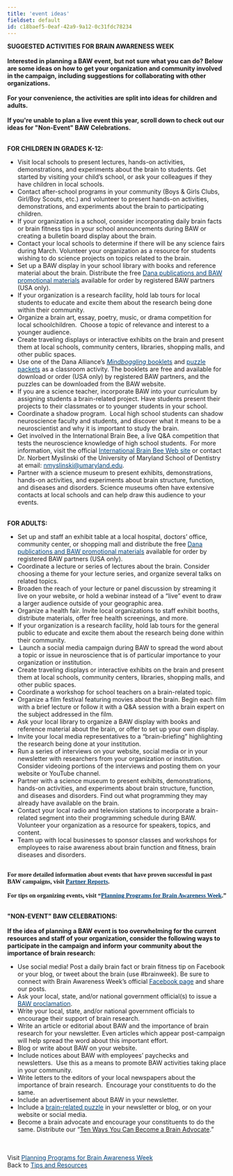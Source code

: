 ```yaml
---
title: 'event ideas'
fieldset: default
id: c18baef5-0eaf-42a9-9a12-0c31fdc78234
---
```

<div class="grid_9"> <div id="ctl00_ContentPlaceHolder1_cntMainContent"> <p><strong>SUGGESTED ACTIVITIES FOR BRAIN AWARENESS WEEK<br>&nbsp;<br>Interested in planning a BAW event, but not sure what you can do? Below are some ideas on how to get your organization and community involved in the campaign, including suggestions for collaborating with other organizations.<br><br> For your convenience, the activities are split into ideas for children and adults.<br><br>If you're unable to plan a live event this year, scroll down to check out our ideas for "Non-Event" BAW Celebrations.&nbsp;<br>&nbsp;<br></strong></p> <strong></strong><p><strong>FOR CHILDREN IN GRADES K-12:</strong></p> <ul> <li>Visit local schools to present lectures, hands-on activities, demonstrations, and experiments about the brain to students. Get started by visiting your child’s school, or ask your colleagues if they have children in local schools. </li> <li>Contact after-school programs in your community (Boys &amp; Girls Clubs, Girl/Boy Scouts, etc.) and volunteer to present hands-on activities, demonstrations, and experiments about the brain to participating children. </li> <li>If your organization is a school, consider incorporating daily brain facts or brain fitness tips in your school announcements during BAW or creating a bulletin board display about the brain.</li> <li>Contact your local schools to determine if there will be any science fairs during March.&nbsp;Volunteer your organization as a resource for students wishing to do science projects on topics related to the brain. </li> <li>Set up a BAW display in your school library with books and reference material about the brain. Distribute the free <a href="http://www.dana.org/BAW/Publications/"><font color="#00437c">Dana publications and BAW promotional materials</font></a> available for order by registered BAW partners (USA only). </li> <li>If your organization is a research facility, hold lab tours for local students to educate and excite them about the research being done within their community. </li> <li>Organize a brain art, essay, poetry, music, or drama competition for local schoolchildren.&nbsp; Choose a topic of relevance and interest to a younger audience. </li> <li>Create traveling displays or interactive exhibits on the brain and present them at local schools, community centers, libraries, shopping malls, and other public spaces.</li> <li>Use one of the Dana Alliance’s <a href="http://www.dana.org/BAW/Publications/"><em><font color="#00437c">Mindboggling</font></em><font color="#00437c"> booklets</font></a> and <a href="http://www.dana.org/downloads/kids"><font color="#00437c">puzzle packets</font></a> as a classroom activity. The booklets are free and available for download or order (USA only) by registered BAW partners, and the puzzles can be downloaded from the BAW website.</li> <li>If you are a science teacher, incorporate BAW into your curriculum by assigning students a brain-related project. Have students present their projects to their classmates or to younger students in your school. </li> <li>Coordinate a shadow program.&nbsp; Local high school students can shadow neuroscience faculty and students, and discover what it means to be a neuroscientist and why it is important to study the brain. </li> <li>Get involved in the International Brain Bee, a live Q&amp;A competition that tests the neuroscience knowledge of high school students.&nbsp; For more information, visit the official&nbsp;<a title="International Brain Bee Web site" href="http://www.internationalbrainbee.com/" target="_blank"><font color="#00437c">International Brain Bee Web site</font></a>&nbsp;or contact Dr. Norbert Myslinski of the University of Maryland School of Dentistry at email:&nbsp;<a href="mailto:nmyslinski@umaryland.edu"><font color="#00437c">nmyslinski@umaryland.edu</font></a>.&nbsp;</li> <li>Partner with a science museum to present exhibits, demonstrations, hands-on activities, and experiments about brain structure, function, and diseases and disorders. Science museums often have extensive contacts at local schools and can help draw this audience to your events.&nbsp;<br><strong>&nbsp;</strong></li> </ul> <p><span><strong>FOR ADULTS:</strong></span></p> <ul> <li><span>Set up and staff an exhibit table at a local hospital, doctors’ office, community center, or shopping mall and distribute the free </span><a href="http://www.dana.org/BAW/Publications/"><span><font color="#00437c">Dana publications and BAW promotional materials</font></span></a><span> available for order by registered BAW partners (USA only).&nbsp;</span> &nbsp;</li> <li><span>Coordinate a lecture or series of lectures about the brain. Consider choosing a theme for your lecture series, and organize several talks on related topics.</span> &nbsp;</li> <li><span>Broaden the reach of your lecture or panel discussion by streaming it live on your website, or hold a webinar instead of a “live” event to draw a larger audience outside of your geographic area.</span> &nbsp;</li> <li><span>Organize a health fair.&nbsp;Invite local organizations to staff exhibit booths, distribute materials, offer free health screenings, and more.</span> &nbsp;</li> <li><span>If your organization is a research facility, hold lab tours for the general public to educate and excite them about the research being done within their community.</span> &nbsp;</li> <li>&nbsp;L<span>aunch a social media campaign during BAW to spread the word about a topic or issue in neuroscience that is of particular importance to your organization or institution.</span> &nbsp;</li> <li><span>Create traveling displays or interactive exhibits on the brain and present them at local schools, community centers, libraries, shopping malls, and other public spaces.</span> &nbsp;</li> <li><span>Coordinate a workshop for school teachers on a brain-related topic.</span> &nbsp;</li> <li><span>Organize a film festival featuring movies about the brain. Begin each film with a brief lecture or follow it with a Q&amp;A session with a brain expert on the subject addressed in the film.</span> &nbsp;</li> <li><span>Ask your local library to organize a BAW display with books and reference material about the brain, or offer to set up your own display.&nbsp;</span> &nbsp;</li> <li><span>Invite your local media representatives to a “brain-briefing” highlighting the research being done at your institution.</span> &nbsp;</li> <li><span>Run a series of interviews on your website, social media or in your newsletter with researchers from your organization or institution. Consider videoing portions of the interviews and posting them on your website or YouTube channel.</span> &nbsp;</li> <li><span>Partner with a science museum to present exhibits, demonstrations, hands-on activities, and experiments about brain structure, function, and diseases and disorders.&nbsp;<span></span>Find out what programming they may already have available on the brain.</span></li> <li><span>Contact your local radio and television stations to incorporate a brain-related segment into their programming schedule during BAW.&nbsp; Volunteer your organization as a resource for speakers, topics, and content.</span> &nbsp;</li> <li><span>Team up with local businesses to sponsor classes and workshops for employees to raise awareness about brain function and fitness, brain diseases and disorders.</span></li> </ul> <p><strong><span><font face="Calibri"><br>For more detailed information about events that have proven successful in past BAW campaigns, visit </font></span></strong><a href="http://www.dana.org/BAW/PartnerReports/"><strong><span><font color="#00437c" face="Calibri">Partner Reports</font></span></strong></a><strong><span><font face="Calibri">.</font></span></strong><span><font face="Calibri">&nbsp;<br><br><strong>For tips on organizing events, visit “</strong></font></span><a href="http://www.dana.org/BAW/EventPlanning/"><strong><span><font color="#00437c" face="Calibri">Planning Programs for Brain Awareness Week</font></span></strong></a><strong><span><font face="Calibri">.”<br>&nbsp;<br></font></span></strong><span></span></p> <p><strong>"NON-EVENT" BAW CELEBRATIONS:<br>&nbsp;<br>If the idea of planning a BAW event is too overwhelming for the current resources and staff of your organization, consider the following ways to participate in the campaign and inform your community about the importance of brain research:</strong></p> <ul> <li><span>Use social media! Post a daily brain fact or brain fitness tip on Facebook or your blog, or tweet about the brain (use #brainweek). Be sure to connect with Brain Awareness Week’s official </span><a href="http://www.facebook.com/BrainAwarenessWeek"><span><font color="#00437c">Facebook page</font></span></a><span> and share our posts. </span></li> <li><span>Ask your local, state, and/or national government official(s) to issue a </span><a href="http://www.dana.org/BAW/proclamations/"><span><font color="#00437c">BAW proclamation</font></span></a><span>.</span> &nbsp;</li> <li><span>Write your local, state, and/or national government officials to encourage their support of brain research.</span> &nbsp;</li> <li><span>Write an article or editorial about BAW and the importance of brain research for your newsletter. Even articles which appear post-campaign will help spread the word about this important effort.</span> &nbsp;</li> <li><span>Blog or write about BAW on your website.</span> &nbsp;</li> <li><span>Include notices about BAW with employees’ paychecks and newsletters.&nbsp; Use this as a means to promote BAW activities taking place in your community.</span> &nbsp;</li> <li><span>Write letters to the editors of your local newspapers about the importance of brain research.&nbsp; Encourage your constituents to do the same.</span> &nbsp;</li> <li><span>Include an advertisement about BAW in your newsletter.</span> &nbsp;</li> <li><span>Include a </span><a href="http://www.dana.org/downloads/adults"><span><font color="#00437c">brain-related puzzle</font></span></a><span> in your newsletter or blog, or on your website or social media. </span></li> <li><span>Become a brain advocate and encourage your constituents to do the same. Distribute our “</span><a title="Ten Ways You Can Become a Brain Advocate" href="/uploadedFiles/BAW/Ten Ways You Can Become Brain Advocate.pdf">Ten Ways You Can Become a Brain Advocate</a><span>.” </span></li> </ul> <ul> </ul> <p><span><br>&nbsp;<br> Visit </span><span><a title="Planning Public Programs for Brain Awareness Week" href="http://www.dana.org/BAW/EventPlanning/"><span><font color="#00437c">Planning Programs for Brain Awareness Week</font></span></a></span><span><br> Back to </span><span><a href="http://www.dana.org/BAW/TipsandResources/"><span><font color="#00437c">Tips and Resources</font></span></a></span></p> <div><ul> </ul> &nbsp;</div> <h3></h3> </div> </div>
